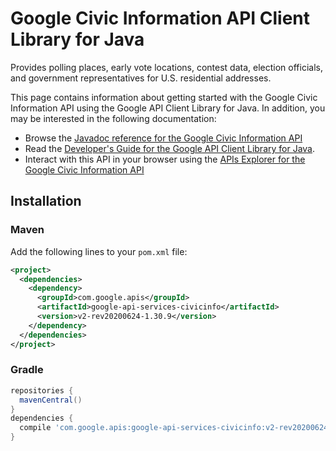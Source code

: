# Google Civic Information API Client Library for Java

Provides polling places, early vote locations, contest data, election officials, and government representatives for U.S. residential addresses.

This page contains information about getting started with the Google Civic Information API
using the Google API Client Library for Java. In addition, you may be interested
in the following documentation:

* Browse the [Javadoc reference for the Google Civic Information API][javadoc]
* Read the [Developer's Guide for the Google API Client Library for Java][google-api-client].
* Interact with this API in your browser using the [APIs Explorer for the Google Civic Information API][api-explorer]

## Installation

### Maven

Add the following lines to your `pom.xml` file:

```xml
<project>
  <dependencies>
    <dependency>
      <groupId>com.google.apis</groupId>
      <artifactId>google-api-services-civicinfo</artifactId>
      <version>v2-rev20200624-1.30.9</version>
    </dependency>
  </dependencies>
</project>
```

### Gradle

```gradle
repositories {
  mavenCentral()
}
dependencies {
  compile 'com.google.apis:google-api-services-civicinfo:v2-rev20200624-1.30.9'
}
```

[javadoc]: https://googleapis.dev/java/google-api-services-civicinfo/latest/index.html
[google-api-client]: https://github.com/googleapis/google-api-java-client/
[api-explorer]: https://developers.google.com/apis-explorer/#p/civicinfo/v1/
